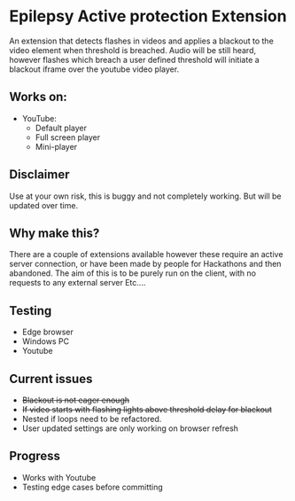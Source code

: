 # Epilepsy Active protection Extension
An extension that detects flashes in videos and applies a blackout to the video element when threshold is breached. Audio will be still heard, however flashes which breach a user defined threshold will initiate a blackout iframe over the youtube video player. 

## Works on:
- YouTube:
   - Default player
   - Full screen player
   - Mini-player

## Disclaimer
Use at your own risk, this is buggy and not completely working. But will be updated over time.

## Why make this?
There are a couple of extensions available however these require an active server connection, or have been made by people for Hackathons and then abandoned. The aim of this is to be purely run on the client, with no requests to any external server Etc....

## Testing 
- Edge browser
- Windows PC
- Youtube


## Current issues
- ~~Blackout is not eager enough~~
- ~~If video starts with flashing lights above threshold delay for blackout~~
- Nested if loops need to be refactored.
- User updated settings are only working on browser refresh

## Progress
- Works with Youtube 
- Testing edge cases before committing 
